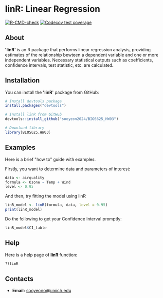 # linR: Linear Regression 

<!-- badges: start -->
[![R-CMD-check](https://github.com/sooyeon2024/BIOS625_HW03/actions/workflows/R-CMD-Check.yml/badge.svg)](https://github.com/sooyeon2024/BIOS625_HW03/actions/workflows/R-CMD-Check.yml)
[![Codecov test coverage](https://codecov.io/gh/sooyeon2024/BIOS625_HW03/graph/badge.svg)](https://app.codecov.io/gh/sooyeon2024/BIOS625_HW03)
<!-- badges: end -->

## About

**'linR'** is an R package that performs linear regression analysis, providing estimates of the relationship bewteen a dependent variable and one or more independent variables. Necessary statistical outputs such as coefficients, confidence intervals, test statistic, etc. are calculated. 

## Installation

You can install the **'linR'** package from GitHub:

```r
# Install devtools package
install.packages("devtools")

# Install linR from GitHub
devtools::install_github("sooyeon2024/BIOS625_HW03")

# Download library
library(BIOS625.HW03)
```

## Examples

Here is a brief "how to" guide with examples. 

Firstly, you want to determine data and parameters of interest:
```r
data <- airquality
formula <- Ozone ~ Temp + Wind
level <- 0.95
```

And then, try fitting the model using linR
```r
linR_model <- linR(formula, data, level = 0.95)
print(linR_model)
```

Do the following to get your Confidence Interval promptly:
```r
linR_model$CI_table
```

## Help

Here is a help page of **linR** function:

```r
??linR
```

## Contacts

- **Email:** sooyeono@umich.edu

